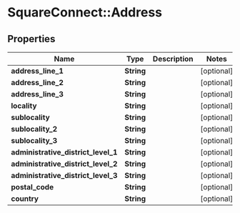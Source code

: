 # SquareConnect::Address

## Properties
Name | Type | Description | Notes
------------ | ------------- | ------------- | -------------
**address_line_1** | **String** |  | [optional] 
**address_line_2** | **String** |  | [optional] 
**address_line_3** | **String** |  | [optional] 
**locality** | **String** |  | [optional] 
**sublocality** | **String** |  | [optional] 
**sublocality_2** | **String** |  | [optional] 
**sublocality_3** | **String** |  | [optional] 
**administrative_district_level_1** | **String** |  | [optional] 
**administrative_district_level_2** | **String** |  | [optional] 
**administrative_district_level_3** | **String** |  | [optional] 
**postal_code** | **String** |  | [optional] 
**country** | **String** |  | [optional] 


